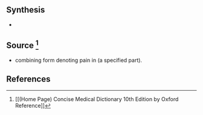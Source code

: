 ## Synthesis
- 
## Source [^1]
- combining form denoting pain in (a specified part).
## References

[^1]: [[(Home Page) Concise Medical Dictionary 10th Edition by Oxford Reference]]
